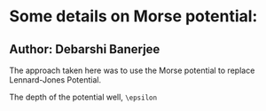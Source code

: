 # Some details on Morse potential:

## Author: Debarshi Banerjee

The approach taken here was to use the Morse potential to replace Lennard-Jones Potential.

The depth of the potential well, `\epsilon`
